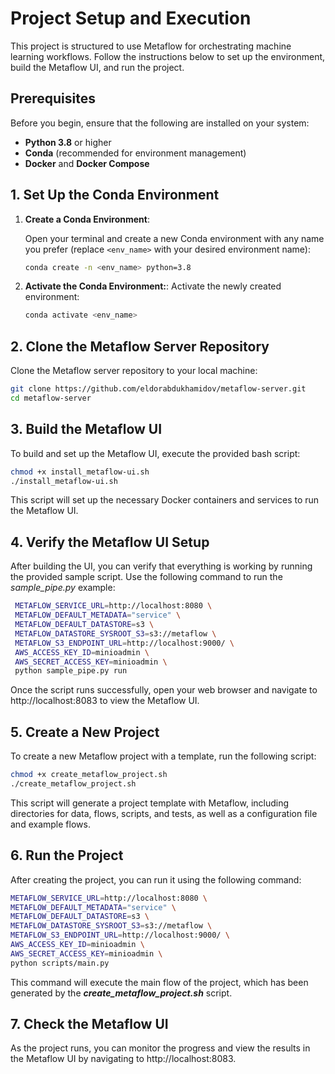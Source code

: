 # Project Setup and Execution

This project is structured to use Metaflow for orchestrating machine learning workflows. Follow the instructions below to set up the environment, build the Metaflow UI, and run the project.

## Prerequisites

Before you begin, ensure that the following are installed on your system:

- **Python 3.8** or higher
- **Conda** (recommended for environment management)
- **Docker** and **Docker Compose**

## 1. Set Up the Conda Environment

1. **Create a Conda Environment**:

   Open your terminal and create a new Conda environment with any name you prefer (replace `<env_name>` with your desired environment name):

   ```bash
   conda create -n <env_name> python=3.8
   ```

2. **Activate the Conda Environment:**:
   Activate the newly created environment:

   ```bash
   conda activate <env_name>
   ```
   
## 2. Clone the Metaflow Server Repository
   Clone the Metaflow server repository to your local machine:

   ```bash
   git clone https://github.com/eldorabdukhamidov/metaflow-server.git
   cd metaflow-server
   ```

## 3. Build the Metaflow UI
   To build and set up the Metaflow UI, execute the provided bash script:

   ```bash
   chmod +x install_metaflow-ui.sh
   ./install_metaflow-ui.sh
   ```
  This script will set up the necessary Docker containers and services to run the Metaflow UI.

## 4. Verify the Metaflow UI Setup
   After building the UI, you can verify that everything is working by running the provided sample script. Use the following command to run the _sample_pipe.py_ example:
   ```bash
    METAFLOW_SERVICE_URL=http://localhost:8080 \
    METAFLOW_DEFAULT_METADATA="service" \
    METAFLOW_DEFAULT_DATASTORE=s3 \
    METAFLOW_DATASTORE_SYSROOT_S3=s3://metaflow \
    METAFLOW_S3_ENDPOINT_URL=http://localhost:9000/ \
    AWS_ACCESS_KEY_ID=minioadmin \
    AWS_SECRET_ACCESS_KEY=minioadmin \
    python sample_pipe.py run
   ```
  Once the script runs successfully, open your web browser and navigate to http://localhost:8083 to view the Metaflow UI.

## 5. Create a New Project
  To create a new Metaflow project with a template, run the following script:
  ```bash
  chmod +x create_metaflow_project.sh
  ./create_metaflow_project.sh
  ```
  This script will generate a project template with Metaflow, including directories for data, flows, scripts, and tests, as well as a configuration file and example flows.

## 6. Run the Project
   After creating the project, you can run it using the following command:
   ```bash
   METAFLOW_SERVICE_URL=http://localhost:8080 \
  METAFLOW_DEFAULT_METADATA="service" \
  METAFLOW_DEFAULT_DATASTORE=s3 \
  METAFLOW_DATASTORE_SYSROOT_S3=s3://metaflow \
  METAFLOW_S3_ENDPOINT_URL=http://localhost:9000/ \
  AWS_ACCESS_KEY_ID=minioadmin \
  AWS_SECRET_ACCESS_KEY=minioadmin \
  python scripts/main.py
   ```
  This command will execute the main flow of the project, which has been generated by the _**create_metaflow_project.sh**_ script.

## 7. Check the Metaflow UI
   As the project runs, you can monitor the progress and view the results in the Metaflow UI by navigating to http://localhost:8083.
